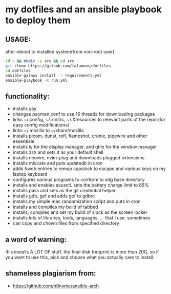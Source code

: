 # my dotfiles and an ansible playbook to deploy them

## USAGE:
after reboot to installed system(from non-root user):
```bash
cd ~ && mkdir -p src && cd src
git clone https://github.com/falamous/dotfiles
cd dotfiles
ansible-galaxy install -r requirements.yml
ansible-playbook -K run.yml
```

## functionality:
- installs yay
- changes pacman.conf to use 16 threads for downloading packages
- links ~/.config, ~/.xinitrc, ~/.Xresources to relevant parts of the repo (for easy config modifications)
- links ~/.mozilla to ~/share/mozilla
- installs picom, dunst, rofi, flameshot, cronie, pipewire and other essentials
- installs ly for the display manager, and qtile for the window manager
- installs zsh and sets it as your default shell
- installs neovim, nvim-plug and downloads plugged extensions
- installs mlocate and puts updatedb in cron
- adds hwdb entries to remap capslock to escape and various keys on my laptop keyboard
- configures various programs to conform to xdg base directory
- installs and enables asusctl. sets the battery charge limit to 85%
- installs pass and sets as the git credential helper
- installs gdb, gef and adds gef to gdbrc
- installs my simple mac randomization script and puts in cron
- installs and compiles my build of tabbed
- installs, compiles and set my build of slock as the screen locker
- installs lots of libraries, tools, languages, ... that I use. sometimes
- can copy and chown files from specified directory

## a word of warning:
this installs A LOT OF stuff. the final disk footprint is more than 20G, so if you want to use this, pick and choose what you actually care to install.

## shameless plagiarism from:
- https://github.com/n0nvme/ansible-arch
